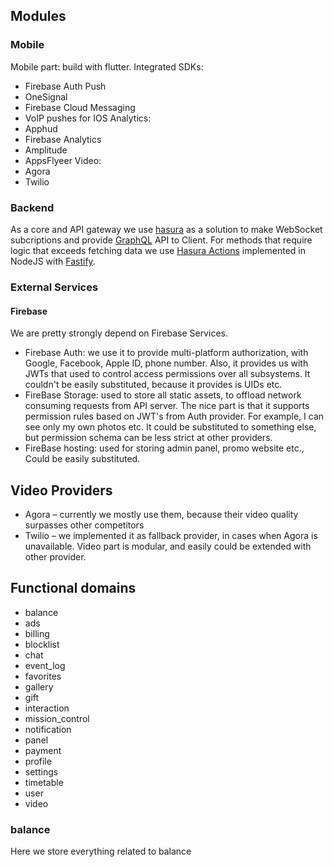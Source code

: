
## Modules
### Mobile
Mobile part: build with flutter.
Integrated SDKs:

- Firebase Auth
Push
- OneSignal
- Firebase Cloud Messaging
- VoIP pushes for IOS
Analytics:
- Apphud
- Firebase Analytics
- Amplitude
- AppsFlyeer
Video:
- Agora
- Twilio

### Backend
As a core and API gateway we use [hasura](https://hasura.io/) as a solution to make WebSocket subcriptions and provide [GraphQL](https://graphql.org/) API to Client.
For methods that require logic that exceeds fetching data we use [Hasura Actions](https://hasura.io/docs/latest/actions/overview/) implemented in NodeJS with [Fastify](https://fastify.dev/).

### External Services
#### Firebase
We are pretty strongly depend on Firebase Services.
- Firebase Auth: we use it to provide multi-platform authorization, with Google, Facebook, Apple ID, phone number.  Also, it provides us with JWTs that used to control access permissions over all subsystems. It couldn't be easily substituted, because it provides is UIDs etc.
- FireBase Storage: used to store all static assets, to offload network consuming requests from API server. The nice part is that it supports permission rules based on JWT's from Auth provider. For example, I can see only my own photos etc. It could be substituted to something else, but permission schema can be less strict at other providers.
- FireBase hosting: used for storing admin panel, promo website etc., Could be easily substituted.

## Video Providers
- Agora – currently we mostly use them, because their video quality surpasses other competitors
- Twilio – we implemented it as fallback provider, in cases when Agora is unavailable.
Video part is modular, and easily could be extended with other provider.

## Functional domains
- balance
- ads
- billing
- blocklist
- chat
- event_log
- favorites
- gallery
- gift
- interaction
- mission_control
- notification
- panel
- payment
- profile
- settings
- timetable
- user
- video

### balance
Here we store everything related to balance 